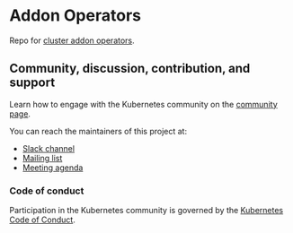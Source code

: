 # Addon Operators

Repo for [cluster addon operators](https://github.com/kubernetes/enhancements/blob/master/keps/sig-cluster-lifecycle/addons/0035-20190128-addons-via-operators.md).

## Community, discussion, contribution, and support

Learn how to engage with the Kubernetes community on the [community page](http://kubernetes.io/community/).

You can reach the maintainers of this project at:

- [Slack channel](https://kubernetes.slack.com/messages/cluster-addons)
- [Mailing list](https://groups.google.com/forum/#!forum/kubernetes-sig-cluster-lifecycle)
- [Meeting agenda](https://docs.google.com/document/d/10_tl_SXcFGb-2109QpcFVrdrfnVEuQ05MBrXtasB0vk/edit#)

### Code of conduct

Participation in the Kubernetes community is governed by the [Kubernetes Code of Conduct](code-of-conduct.md).
